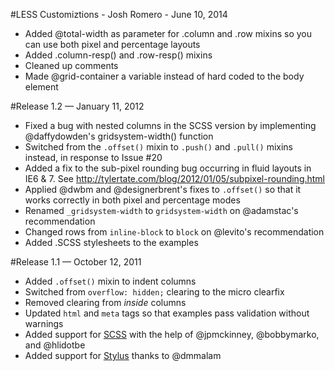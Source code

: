 #LESS Customiztions - Josh Romero - June 10, 2014
* Added @total-width as parameter for .column and .row mixins so you can use both pixel and percentage layouts
* Added .column-resp() and .row-resp() mixins
* Cleaned up comments
* Made @grid-container a variable instead of hard coded to the body element

#Release 1.2 — January 11, 2012

* Fixed a bug with nested columns in the SCSS version by implementing @daffydowden's gridsystem-width() function
* Switched from the `.offset()` mixin to `.push()` and `.pull()` mixins instead, in response to Issue #20
* Added a fix to the sub-pixel rounding bug occurring in fluid layouts in IE6 & 7. See http://tylertate.com/blog/2012/01/05/subpixel-rounding.html
* Applied @dwbm and @designerbrent's fixes to `.offset()` so that it works correctly in both pixel and percentage modes
* Renamed `_gridsystem-width` to `gridsystem-width` on @adamstac's recommendation
* Changed rows from `inline-block` to `block` on @levito's recommendation
* Added .SCSS stylesheets to the examples


#Release 1.1 — October 12, 2011

* Added `.offset()` mixin to indent columns
* Switched from `overflow: hidden;` clearing to the micro clearfix
* Removed clearing from *inside* columns
* Updated `html` and `meta` tags so that examples pass validation without warnings
* Added support for [SCSS](http://sass-lang.com/) with the help of @jpmckinney, @bobbymarko, and @hlidotbe
* Added support for [Stylus](http://learnboost.github.com/stylus/) thanks to @dmmalam